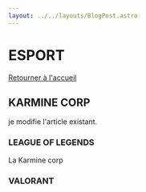 ```yaml
---
layout: ../../layouts/BlogPost.astro
---
```

# ESPORT

[Retourner à l'accueil](/)

## KARMINE CORP

je modifie l'article existant.

### LEAGUE OF LEGENDS

La Karmine corp 

### VALORANT
